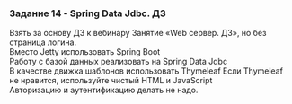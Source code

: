 ### Задание 14 - Spring Data Jdbc. ДЗ

Взять за основу ДЗ к вебинару Занятие «Web сервер. ДЗ», но без страница логина.<br>
Вместо Jetty использовать Spring Boot<br>
Работу с базой данных реализовать на Spring Data Jdbc<br>
В качестве движка шаблонов использовать Thymeleaf Если Thymeleaf не нравится, используйте чистый HTML и JavaScript<br>
Авторизацию и аутентификацию делать не надо.<br>